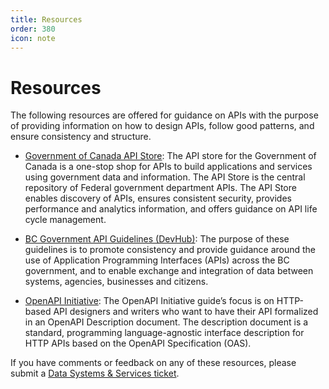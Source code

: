 ```yaml
---
title: Resources
order: 380
icon: note
---
```


# Resources

The following resources are offered for guidance on APIs with the purpose of providing information on how to design APIs, follow good patterns, and ensure consistency and structure.

- [Government of Canada API Store](https://api.canada.ca/): The API store for the Government of Canada is a one-stop shop for APIs to build applications and services using government data and information. The API Store is the central repository of Federal government department APIs. The API Store enables discovery of APIs, ensures consistent security, provides performance and analytics information, and offers guidance on API life cycle management.

- [BC Government API Guidelines (DevHub)](https://developer.gov.bc.ca/Data-and-APIs/BC-Government-API-Guidelines): The purpose of these guidelines is to promote consistency and provide guidance around the use of Application Programming Interfaces (APIs) across the BC government, and to enable exchange and integration of data between systems, agencies, businesses and citizens.

- [OpenAPI Initiative](https://oai.github.io/Documentation/): The OpenAPI Initiative guide’s focus is on HTTP-based API designers and writers who want to have their API formalized in an OpenAPI Description document. The description document is a standard, programming language-agnostic interface description for HTTP APIs based on the OpenAPI Specification (OAS).


If you have comments or feedback on any of these resources, please submit a [Data Systems & Services ticket](https://dpdd.atlassian.net/servicedesk/customer/portal/1/group/1/create/18?summary=APS%20Glossary%20Feedback.&customfield_10402=10423).
